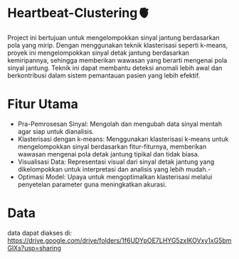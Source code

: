 # Heartbeat-Clustering🫀
Project ini bertujuan untuk mengelompokkan sinyal jantung berdasarkan pola yang mirip. Dengan menggunakan teknik klasterisasi seperti k-means, proyek ini mengelompokkan sinyal detak jantung berdasarkan kemiripannya, sehingga memberikan wawasan yang berarti mengenai pola sinyal jantung. Teknik ini dapat membantu deteksi anomali lebih awal dan berkontribusi dalam sistem pemantauan pasien yang lebih efektif.

# Fitur Utama
- Pra-Pemrosesan Sinyal: Mengolah dan mengubah data sinyal mentah agar siap untuk dianalisis.
- Klasterisasi dengan k-means: Menggunakan klasterisasi k-means untuk mengelompokkan sinyal berdasarkan fitur-fiturnya, memberikan wawasan mengenai pola detak jantung tipikal dan tidak biasa.
- Visualisasi Data: Representasi visual dari sinyal detak jantung yang dikelompokkan untuk interpretasi dan analisis yang lebih mudah.- 
- Optimasi Model: Upaya untuk mengoptimalkan klasterisasi melalui penyetelan parameter guna meningkatkan akurasi.

# Data
data dapat diakses di: https://drive.google.com/drive/folders/1f6UDYpOE7LHYG5zxIKOVxy1xG5bmGlXs?usp=sharing

